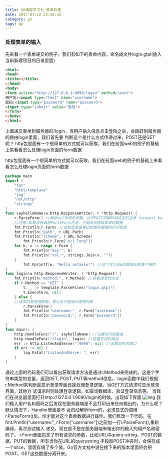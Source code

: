 ```yaml
---
title: GO编程学习七-表单处理
date: 2017-07-22 23:56:35
category: go
tags: go
---
```

### 处理表单的输入
先来看一个表单递交的例子，我们有如下的表单内容，命名成文件login.gtpl(放入当前新建项目的目录里面)
```html
<html>
<head>
<title></title>
</head>
<body>
<form action="http://127.0.0.1:9090/login" method="post">
用户名:<input type="text" name="username">
密码:<input type="password" name="password">
<input type="submit" value="登陆">
</form>
</body>
</html>
```
上面递交表单到服务器的/login，当用户输入信息点击登陆之后，会跳转到服务器的路由login里面，我们首先要
判断这个是什么方式传递过来，POST还是GET呢？
http包里面有一个很简单的方式就可以获取，我们在前面web的例子的基础上来看看怎么处理login页面的form数据

http包里面有一个很简单的方式就可以获取，我们在前面web的例子的基础上来看看怎么处理login页面的form数据
```go
package main
import (
    "fmt"
    "html/template"
    "log"
    "net/http"
    "strings"
)
func sayhelloName(w http.ResponseWriter, r *http.Request) {
    r.ParseForm() //解析url传递的参数，对于POST则解析响应包的主体（request body）
    //注意:如果没有调用ParseForm方法，下面无法获取表单的数据
    fmt.Println(r.Form) //这些信息是输出到服务器端的打印信息
    fmt.Println("path", r.URL.Path)
    fmt.Println("scheme", r.URL.Scheme)
        fmt.Println(r.Form["url_long"])
    for k, v := range r.Form {
        fmt.Println("key:", k)
        fmt.Println("val:", strings.Join(v, ""))
    }
        fmt.Fprintf(w, "Hello astaxie!") //这个写入到w的是输出到客户端的
}
func login(w http.ResponseWriter, r *http.Request) {
    fmt.Println("method:", r.Method) //获取请求的方法
    if r.Method == "GET" {
        t, _ := template.ParseFiles("login.gtpl")
        t.Execute(w, nil)
    } else {
    //请求的是登陆数据，那么执行登陆的逻辑判断
        r.ParseForm()
        fmt.Println("username:", r.Form["username"])
        fmt.Println("password:", r.Form["password"])
    }
}
func main() {
    http.HandleFunc("/", sayhelloName) //设置访问的路由
    http.HandleFunc("/login", login) //设置访问的路由
    err := http.ListenAndServe(":9090", nil) //设置监听的端口
    if err != nil {
        log.Fatal("ListenAndServe: ", err)
    }
}
```
通过上面的代码我们可以看出获取请求方法是通过r.Method来完成的，这是个字符串类型的变量，返回GET, POST,
PUT等method信息。
login函数中我们根据r.Method来判断是显示登录界面还是处理登录逻辑。当GET方式请求时显示登录界面，其他方
式请求时则处理登录逻辑，如查询数据库、验证登录信息等。
当我们在浏览器里面打开http://127.0.0.1:9090/login的时候，出现如下界面
![img](https://clyhs.github.io/images/go/go_03.png)
我们输入用户名和密码之后发现在服务器端是不会打印出来任何输出的，为什么呢？默认情况下，Handler里面是不
会自动解析form的，必须显式的调用r.ParseForm()后，你才能对这个表单数据进行操作。我们修改一下代码，在
fmt.Println("username:", r.Form["username"])之前加一行r.ParseForm(),重新编译，再次测试输入
递交，现在是不是在服务器端有输出你的输入的用户名和密码了。
r.Form里面包含了所有请求的参数，比如URL中query-string、POST的数据、PUT的数据，所有当你在URL的querystring
字段和POST冲突时，会保存成一个slice，里面存储了多个值，Go官方文档中说在接下来的版本里面将会把
POST、GET这些数据分离开来。
